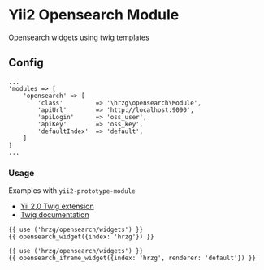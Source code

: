 Yii2 Opensearch Module
===============

Opensearch widgets using twig templates

Config
---

```
...
'modules => [
	'opensearch' => [
		'class'         => '\hrzg\opensearch\Module',
		'apiUrl'        => 'http://localhost:9090',
		'apiLogin'      => 'oss_user',
		'apiKey'        => 'oss_key',
		'defaultIndex'  => 'default',
	]
]
...
```

### Usage

Examples with `yii2-prototype-module`

- [Yii 2.0 Twig extension](https://github.com/yiisoft/yii2-twig/tree/master/docs/guide)
- [Twig documentation](http://twig.sensiolabs.org/documentation)

```
{{ use ('hrzg/opensearch/widgets') }}
{{ opensearch_widget({index: 'hrzg'}) }}
```

```
{{ use ('hrzg/opensearch/widgets') }}
{{ opensearch_iframe_widget({index: 'hrzg', renderer: 'default'}) }}
```